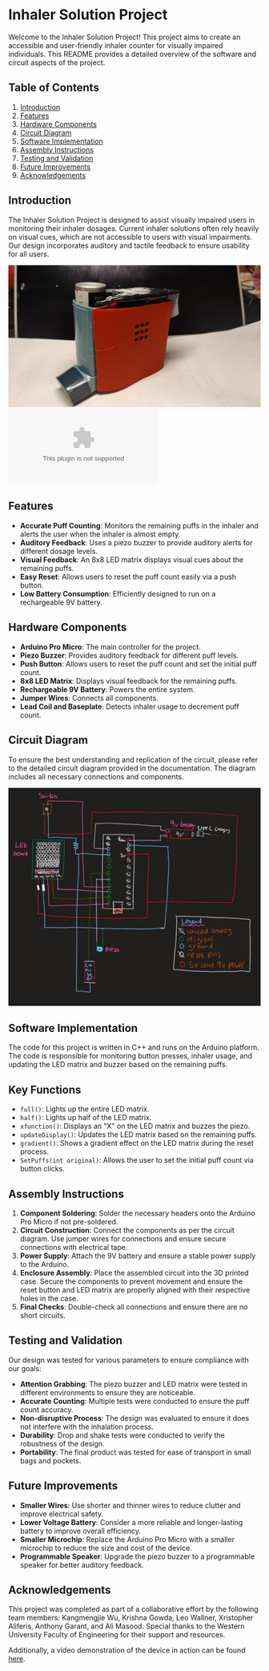 # Inhaler Solution Project

Welcome to the Inhaler Solution Project! This project aims to create an accessible and user-friendly inhaler counter for visually impaired individuals. This README provides a detailed overview of the software and circuit aspects of the project. 

## Table of Contents
1. [Introduction](#introduction)
2. [Features](#features)
3. [Hardware Components](#hardware-components)
4. [Circuit Diagram](#circuit-diagram)
5. [Software Implementation](#software-implementation)
6. [Assembly Instructions](#assembly-instructions)
7. [Testing and Validation](#testing-and-validation)
8. [Future Improvements](#future-improvements)
9. [Acknowledgements](#acknowledgements)

## Introduction
The Inhaler Solution Project is designed to assist visually impaired users in monitoring their inhaler dosages. Current inhaler solutions often rely heavily on visual cues, which are not accessible to users with visual impairments. Our design incorporates auditory and tactile feedback to ensure usability for all users.

![Final Product](images/assembled_inhaler.jpg)
![Final Writeup](28Inahl_Final_Report.docx)

## Features
- **Accurate Puff Counting**: Monitors the remaining puffs in the inhaler and alerts the user when the inhaler is almost empty.
- **Auditory Feedback**: Uses a piezo buzzer to provide auditory alerts for different dosage levels.
- **Visual Feedback**: An 8x8 LED matrix displays visual cues about the remaining puffs.
- **Easy Reset**: Allows users to reset the puff count easily via a push button.
- **Low Battery Consumption**: Efficiently designed to run on a rechargeable 9V battery.

## Hardware Components
- **Arduino Pro Micro**: The main controller for the project.
- **Piezo Buzzer**: Provides auditory feedback for different puff levels.
- **Push Button**: Allows users to reset the puff count and set the initial puff count.
- **8x8 LED Matrix**: Displays visual feedback for the remaining puffs.
- **Rechargeable 9V Battery**: Powers the entire system.
- **Jumper Wires**: Connects all components.
- **Lead Coil and Baseplate**: Detects inhaler usage to decrement puff count.

## Circuit Diagram
To ensure the best understanding and replication of the circuit, please refer to the detailed circuit diagram provided in the documentation. The diagram includes all necessary connections and components.

![Circuit Diagram](images/circuit_diagram.png)

## Software Implementation

The code for this project is written in C++ and runs on the Arduino platform. The code is responsible for monitoring button presses, inhaler usage, and updating the LED matrix and buzzer based on the remaining puffs.

## Key Functions
- `full()`: Lights up the entire LED matrix.
- `half()`: Lights up half of the LED matrix.
- `xfunction()`: Displays an "X" on the LED matrix and buzzes the piezo.
- `updateDisplay()`: Updates the LED matrix based on the remaining puffs.
- `gradient()`: Shows a gradient effect on the LED matrix during the reset process.
- `SetPuffs(int original)`: Allows the user to set the initial puff count via button clicks.

## Assembly Instructions
1. **Component Soldering**: Solder the necessary headers onto the Arduino Pro Micro if not pre-soldered.
2. **Circuit Construction**: Connect the components as per the circuit diagram. Use jumper wires for connections and ensure secure connections with electrical tape.
3. **Power Supply**: Attach the 9V battery and ensure a stable power supply to the Arduino.
4. **Enclosure Assembly**: Place the assembled circuit into the 3D printed case. Secure the components to prevent movement and ensure the reset button and LED matrix are properly aligned with their respective holes in the case.
5. **Final Checks**: Double-check all connections and ensure there are no short circuits.

## Testing and Validation
Our design was tested for various parameters to ensure compliance with our goals:

- **Attention Grabbing**: The piezo buzzer and LED matrix were tested in different environments to ensure they are noticeable.
- **Accurate Counting**: Multiple tests were conducted to ensure the puff count accuracy.
- **Non-disruptive Process**: The design was evaluated to ensure it does not interfere with the inhalation process.
- **Durability**: Drop and shake tests were conducted to verify the robustness of the design.
- **Portability**: The final product was tested for ease of transport in small bags and pockets.

## Future Improvements
- **Smaller Wires**: Use shorter and thinner wires to reduce clutter and improve electrical safety.
- **Lower Voltage Battery**: Consider a more reliable and longer-lasting battery to improve overall efficiency.
- **Smaller Microchip**: Replace the Arduino Pro Micro with a smaller microchip to reduce the size and cost of the device.
- **Programmable Speaker**: Upgrade the piezo buzzer to a programmable speaker for better auditory feedback.

## Acknowledgements
This project was completed as part of a collaborative effort by the following team members: Kangmengjie Wu, Krishna Gowda, Leo Wallner, Xristopher Aliferis, Anthony Garant, and Ali Masood. Special thanks to the Western University Faculty of Engineering for their support and resources.

Additionally, a video demonstration of the device in action can be found [here](https://photos.app.goo.gl/ZSRYMpd52zBB2q329).
